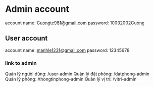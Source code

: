 # Admin account

account name: Cuongtc981@gmail.com
password: 10032002Cuong

## User account

account name: manhle1231@gmail.com
password: 12345678

### link to admin

Quản lý người dùng: /user-admin
Quản lý đặt phòng: /datphong-admin
Quản lý phòng: /thongtinphong-admin
Quản lý vị trí: /vitri-admin
